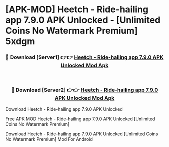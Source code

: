 # [APK-MOD] Heetch - Ride-hailing app 7.9.0 APK Unlocked - [Unlimited Coins No Watermark Premium] 5xdgm



<div align="center">
<h3>🔴 Download [Server1] 👉👉 <a href="https://momento.my/?title=Heetch_-_Ride-hailing_app_7.9.0_APK_Unlocked">Heetch - Ride-hailing app 7.9.0 APK Unlocked Mod Apk</a></h3><br>

<h3>🔴 Download [Server2] 👉👉 <a href="https://momento.my/?title=Heetch_-_Ride-hailing_app_7.9.0_APK_Unlocked">Heetch - Ride-hailing app 7.9.0 APK Unlocked Mod Apk</a></h3>
</div>



Download Heetch - Ride-hailing app 7.9.0 APK Unlocked 

Free APK MOD Heetch - Ride-hailing app 7.9.0 APK Unlocked [Unlimited Coins No Watermark Premium]

Download Heetch - Ride-hailing app 7.9.0 APK Unlocked [Unlimited Coins No Watermark Premium] Mod For Android
